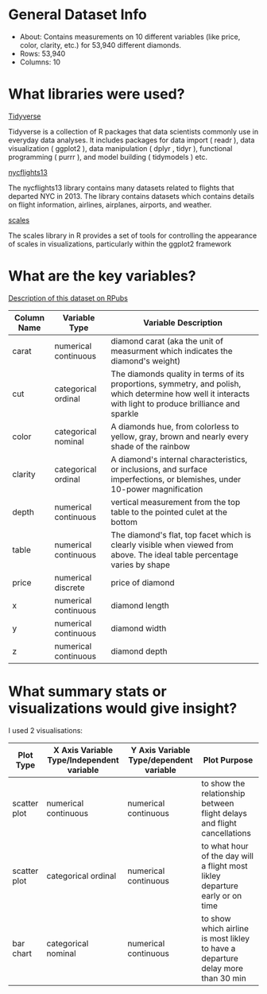 # General Dataset Info

* About: Contains measurements on 10 different variables (like price, color, clarity, etc.) for 53,940 different diamonds.
* Rows: 53,940
* Columns: 10

# What libraries were used?

<ins> Tidyverse </ins>

Tidyverse is a collection of R packages that data scientists commonly use in everyday data analyses. It includes packages for data import ( readr ), data visualization ( ggplot2 ), data manipulation ( dplyr , tidyr ), functional programming ( purrr ), and model building ( tidymodels ) etc.

<ins> nycflights13 </ins>

The nycflights13 library contains many datasets related to flights that departed NYC in 2013. The library contains datasets which contains details on flight information, airlines, airplanes, airports, and weather. 

<ins> scales </ins>

The scales library in R provides a set of tools for controlling the appearance of scales in visualizations, particularly within the ggplot2 framework

# What are the key variables?

[Description of this dataset on RPubs](https://rpubs.com/Davo2812/1102821)

| Column Name  | Variable Type | Variable Description |
| ------------- | ------------- | ------------- |
| carat  | numerical continuous  | diamond carat (aka the unit of measurment which indicates the diamond's weight)  |
| cut  | categorical ordinal  | The diamonds quality in terms of its proportions, symmetry, and polish, which determine how well it interacts with light to produce brilliance and sparkle  |
| color  | categorical nominal  | A diamonds hue, from colorless to yellow, gray, brown and nearly every shade of the rainbow  |
| clarity  | categorical ordinal  | A diamond's internal characteristics, or inclusions, and surface imperfections, or blemishes, under 10-power magnification  |
| depth  | numerical continuous  |  vertical measurement from the top table to the pointed culet at the bottom  |
| table  | numerical continuous  | The diamond's flat, top facet which is clearly visible when viewed from above. The ideal table percentage varies by shape  |
| price  | numerical discrete  | 	price of diamond  |
| x  | numerical continuous  | diamond length |
| y  | numerical continuous  | diamond width  |
| z  | numerical continuous  | diamond depth  |

# What summary stats or visualizations would give insight?

I used 2 visualisations:

| Plot Type  | X Axis Variable Type/Independent variable | Y Axis Variable Type/dependent variable | Plot Purpose |
| ------------- | ------------- | ------------- | ------------- |
| scatter plot  | numerical continuous  | numerical continuous  | to show the relationship between flight delays and flight cancellations |
| scatter plot  | categorical ordinal | numerical continuous  | to what hour of the day will a flight most likley departure early or on time |
| bar chart  | categorical nominal  | numerical continuous  | to show which airline is most likley to have a departure delay more than 30 min |


